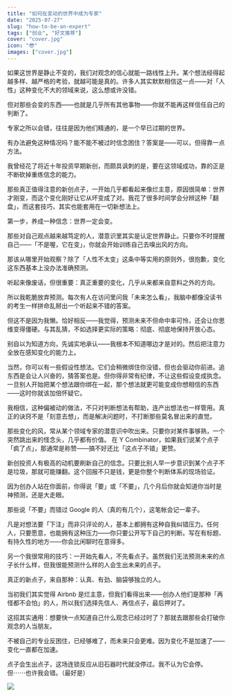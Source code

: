 ```yaml
---
title: "如何在变动的世界中成为专家"
date: "2025-07-27"
slug: "how-to-be-an-expert"
tags: ["创业", "好文推荐"]
cover: "cover.jpg"
icon: "😎"
images: ["cover.jpg"]
---
```

如果这世界是静止不变的，我们对观念的信心就能一路线性上升。某个想法经得起越多样、越严格的考验，就越可能是真的。许多人其实默默相信这一点——对「人性」这种变化不大的领域来说，这么想或许没错。



但对那些会变的东西——也就是几乎所有其他事物——你就不能再这样信任自己的判断了。



专家之所以会错，往往是因为他们精通的，是一个早已过期的世界。



有办法避免这种情况吗？能不能不被过时信念困住？答案是——可以，但得靠一点方法。



我曾经花了将近十年投资早期新创，而颇具讽刺的是，要在这领域成功，靠的正是不断砍掉重练信念的能力。



那些真正值得注意的新创点子，一开始几乎都看起来像烂主意，原因很简单：世界才刚变，而这个变化刚好让它从坏变成了对。我花了很多时间学会分辨这种「翻盘」，而这套技巧，其实也能套用在一切新想法上。



第一步，养成一种信念：世界一定会变。



那些对自己观点越来越笃定的人，潜意识里其实是认定世界静止。只要你不时提醒自己——「不是喔，它在变」，你就会开始训练自己去嗅出风的方向。



那该从哪里开始观察？除了「人性不太变」这条中等实用的原则外，很抱歉，变化这东西基本上没办法准确预测。



听起来像废话，但很重要：真正重要的变化，几乎从来都来自意料之外的方向。



所以我乾脆放弃预测。每次有人在访问里问我「未来怎么看」，我脑中都像没读书的考生一样拼命乱掰出一个听起来不错的答案。



但这不是因为我懒。恰好相反——我觉得，预测未来不但命中率可怜，还会让你思维变得僵硬。与其乱猜，不如选择更实际的策略：彻底、彻底地保持开放心态。



别自以为知道方向，先诚实地承认——我根本不知道哪边才是对的。然后把注意力全放在感知变化的能力上。



当然，你可以有一些假设性想法。它们会稍微绑住你没错，但也会驱动你前进。追东西是会让人兴奋的，猜答案也是。但你得非常有纪律，不让这些假设变成执念。
一旦别人开始把某个想法跟你绑在一起，那个想法就更可能变成你想相信的东西——这时你就该加倍怀疑它。



我相信，这种偏被动的做法，不只对判断想法有帮助，连产出想法也一样管用。真正的诀窍不是「刻意去想」，而是解决问题时，不打断那些莫名冒出来的直觉。



那些变化的风，常从某个领域专家的潜意识中吹出来。只要你对某件事够熟，一个突然跳出来的怪念头，几乎都有价值。
在 Y Combinator，如果我们说某个点子「疯了点」，那通常是称赞——搞不好还比「这点子不错」更赞。



新创投资人有极高的动机要刷新自己的信念。只要比别人早一步意识到某个点子不是垃圾，那就可能赚翻。这个回报不只是钱，更是你整个判断体系的现场验证。



因为创办人站在你面前，你得说「要」或「不要」，几个月后你就会知道你当时是神预测，还是大走眼。



那些说「不要」而错过 Google 的人（真的有几个），这笔帐会记一辈子。



凡是对想法要「下注」而非只评论的人，基本上都拥有这种自我纠错压力。任何人，只要愿意，也能拥有这种压力——你只要公开写下自己的判断。写在有标题、有持久性的地方——你会比闲聊时在意得多。



另一个我很常用的技巧：一开始先看人，不先看点子。虽然我们无法预测未来的点子长什么样，但我很能预测什么样的人会生出未来的点子。



真正的新点子，来自那种：认真、有劲、脑袋够独立的人。



当初我们其实觉得 Airbnb 是烂主意，但我们看得出来——创办人他们是那种「再怪都不会怕」的人，所以我们选择先信人、再信点子，最后押对了。



这招其实通用：想要快一点知道自己什么观念已经过时了？那就去跟那些会打破你观念的人当朋友。



不被自己的专业反困住，已经够难了，而未来只会更难。因为变化不是加速了——变化一直都在加速。



点子会生出点子，这场连锁反应从旧石器时代就没停过。我不认为它会停。
但⋯⋯也许我会错。（最好是）




![](https://prod-files-secure.s3.us-west-2.amazonaws.com/112d0858-5090-4d34-a606-b75eb8d65fd2/46476355-9cf3-4e99-9b7a-3531bc426380/1000202064.png?X-Amz-Algorithm=AWS4-HMAC-SHA256&X-Amz-Content-Sha256=UNSIGNED-PAYLOAD&X-Amz-Credential=ASIAZI2LB466S7CHB5N7%2F20250810%2Fus-west-2%2Fs3%2Faws4_request&X-Amz-Date=20250810T111109Z&X-Amz-Expires=3600&X-Amz-Security-Token=IQoJb3JpZ2luX2VjEJr%2F%2F%2F%2F%2F%2F%2F%2F%2F%2FwEaCXVzLXdlc3QtMiJGMEQCIBOckQpUWGGuIpw0RRJGLChgxbxreQIBGb%2FIQEJz3%2BJZAiAAzCu1ZnXkz%2FSeTmfhGJO52lojHWaL5MSGu4mpk8tmnCqIBAjT%2F%2F%2F%2F%2F%2F%2F%2F%2F%2F8BEAAaDDYzNzQyMzE4MzgwNSIMzZuA0EdS7nJI5DrgKtwDRJr8aGrwZs3J4LvD9oFp0DlmBxTmilZUYyPac2b68vvyGRXtmb063GRNW%2BZHI27bbDpGJc2zkOAtqD69sedb4n%2FXE8BQwBaasgKFw9LYpNOlyC2kUS3ZhhkRILC2enieQz7J9O5%2BGZkgJhhhhfiZFVyw8pYO7QFOLuBD226x2VFD2USln91%2FEEToKYT7kDMbqeL%2Btn6bg6leB4G80YyQf8SXRZTrpzvej1TQqobZy72GudO5oTYJdWdhoZl%2BIPXpd3akpTpE8cswhg%2B0ecwzZRQWvIVgvX5YerwNl4zW73osUhkvYOLrUkeWY7Kr8k3u8nhPZuw%2F44HvGy3uD4jQMleNO9TZbggwLBqfI2Z%2F4SdBK9gdYiLF%2BtH75A0nojWSlXe5FeDLwP3o7Sf%2Fri5RuUKt6kA4k%2BpMn2b8i5R%2B%2FcNL2dYlp5YhuaEHWr9nPrOm0LsJNGO9I1iCI4b1J6bX%2F70GOoSJHqC7njsan97b1ykp4A8PkDqAFL%2FEkt4Oysil0wO23qKfcf7virwDo2ZIzRqlbRC2tOftRWwDc0IoigzXdA%2F2XRW2gSfWrAL%2BzxswoPsCaonW2hv0waa7Dc6VbJR0NZLk0K4NshQF4txsR%2F12QztmbCQXUX9nuqAw19ThxAY6pgEo9RpuI1ufAzWlg3nYwCcL1dwl85fofduB2xl8vJHy37EJkCLumqR5Oh8ErrDUjqVGljNtedL%2F5OI0925ACErxz4SXJwK3nI%2BFUWF9ejhyfAU6DWWX5fLpwhngiWwOoFo1Q6kSJPafjhqSp2%2FVJqjGLm1kAiaye2OkWGLgoeVG8tJA5FWxh2EtJq9b4X4IsLGdYCsbw7Hv4NY089QM0bDGLNm7gphP&X-Amz-Signature=2857f295a27b7244d3fc7078f3c232968751b53dd7e97a2077f2dd9a18097e32&X-Amz-SignedHeaders=host&x-amz-checksum-mode=ENABLED&x-id=GetObject)

